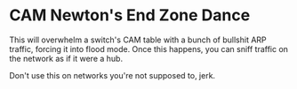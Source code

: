 # CAM Newton's End Zone Dance

This will overwhelm a switch's CAM table with a bunch of bullshit ARP
traffic, forcing it into flood mode. Once this happens, you can sniff
traffic on the network as if it were a hub.

Don't use this on networks you're not supposed to, jerk.